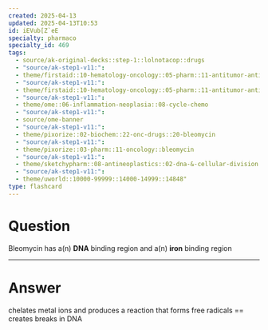 ```yaml
---
created: 2025-04-13
updated: 2025-04-13T10:53
id: iEVub[Z`eE
specialty: pharmaco
specialty_id: 469
tags:
  - source/ak-original-decks::step-1::lolnotacop::drugs
  - "source/ak-step1-v11:": 
  - theme/firstaid::10-hematology-oncology::05-pharm::11-antitumor-antibiotics
  - "source/ak-step1-v11:": 
  - theme/firstaid::10-hematology-oncology::05-pharm::11-antitumor-antibiotics::bleomycin
  - "source/ak-step1-v11:": 
  - theme/ome::06-inflammation-neoplasia::08-cycle-chemo
  - "source/ak-step1-v11:": 
  - source/ome-banner
  - "source/ak-step1-v11:": 
  - theme/pixorize::02-biochem::22-onc-drugs::20-bleomycin
  - "source/ak-step1-v11:": 
  - theme/pixorize::03-pharm::11-oncology::bleomycin
  - "source/ak-step1-v11:": 
  - theme/sketchypharm::08-antineoplastics::02-dna-&-cellular-division::03-bleomycin,-doxorubicin,-daunorubicin,-actinomycin-d
  - "source/ak-step1-v11:": 
  - theme/uworld::10000-99999::14000-14999::14848"
type: flashcard
---
```


# Question
Bleomycin has a(n) **DNA** binding region and a(n) **iron** binding region

---

# Answer
chelates metal ions and produces a reaction that forms free radicals == creates breaks in DNA
